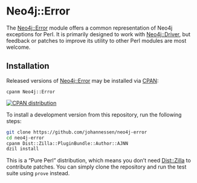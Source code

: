 Neo4j::Error
============

The [Neo4j::Error][] module offers a common representation
of Neo4j exceptions for Perl. It is primarily designed to work
with [Neo4j::Driver][], but feedback or patches to improve its
utility to other Perl modules are most welcome.

[Neo4j::Error]: https://metacpan.org/release/Neo4j-Error
[Neo4j::Driver]: https://github.com/johannessen/neo4j-driver-perl


Installation
------------

Released versions of [Neo4j::Error][] may be installed via [CPAN][]:

	cpanm Neo4j::Error

[![CPAN distribution](https://badge.fury.io/pl/Neo4j-Error.svg)](https://badge.fury.io/pl/Neo4j-Error)

To install a development version from this repository, run the following steps:

```sh
git clone https://github.com/johannessen/neo4j-error
cd neo4j-error
cpanm Dist::Zilla::PluginBundle::Author::AJNN
dzil install
```

This is a “Pure Perl” distribution, which means you don’t need
[Dist::Zilla][] to contribute patches. You can simply clone
the repository and run the test suite using `prove` instead.

[CPAN]: https://www.cpan.org/modules/INSTALL.html
[Dist::Zilla]: https://metacpan.org/release/Dist-Zilla
